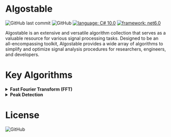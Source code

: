 # Algostable
![GitHub last commit](https://img.shields.io/github/last-commit/dewabuanam/algostable.svg?style=popout-square)
![GitHub](https://img.shields.io/github/license/dewabuanam/algostable.svg?style=popout-square)
[![language: C# 10.0](https://img.shields.io/badge/language-CSharp_10.0-blue.svg?style=flat-square)](https://learn.microsoft.com/en-us/dotnet/csharp/whats-new/csharp-10)
[![framework: net6.0](https://img.shields.io/badge/framework-net6.0-purple.svg?style=flat-square)](https://dotnet.microsoft.com/en-us/download/dotnet/6.0)

Algostable is an extensive and versatile algorithm collection that serves as a valuable resource for various signal processing tasks. Designed to be an all-encompassing toolkit, Algostable provides a wide array of algorithms to simplify and optimize signal analysis procedures for researchers, engineers, and developers.

# Key Algorithms
<details>
<summary><strong> Fast Fourier Transform (FFT)</strong></summary>
  
#### ![About](https://img.shields.io/badge/About-orange)
The Fast Fourier Transform (FFT) is an algorithm used to efficiently compute the Discrete Fourier Transform (DFT) of a sequence or time-domain signal. It is a fundamental tool in signal processing and mathematics, enabling the transformation of data from the time domain to the frequency domain. By doing so, it reveals the frequency components present in the original signal, providing valuable insights for various applications.

#### ![Usage](https://img.shields.io/badge/Usage-yellow)
The FFT finds extensive use in a wide range of fields, including audio and video processing, telecommunications, image analysis, data compression, and scientific research. Its ability to efficiently analyze and extract frequency information from signals has made it a cornerstone in modern technology.

#### ![How It Works](https://img.shields.io/badge/How_It_Works-blue)
The FFT algorithm employs a "divide-and-conquer" approach to efficiently compute the Discrete Fourier Transform (DFT). It reduces the number of calculations needed from O(n^2) (for the direct DFT computation) to O(n log n), where n is the number of data points in the signal.

The main idea behind the FFT is to break down the original DFT computation into smaller subproblems and combine the results to obtain the final frequency-domain representation. By recursively dividing the signal into even and odd-indexed components, it constructs the DFT in a highly efficient manner. This process is often illustrated using a butterfly diagram, which shows how data points are combined during each stage of the computation.

In summary, the Fast Fourier Transform is a powerful algorithm that transforms signals from the time domain to the frequency domain efficiently. Its ability to analyze and extract frequency components has revolutionized various fields, making it an indispensable tool for signal processing and analysis tasks.
</details>

<details>
<summary><strong> Peak Detection</strong></summary>

#### ![About](https://img.shields.io/badge/About-orange)
Peak detection is a signal processing technique used to identify local maxima and minima within a dataset. Peaks represent significant points in the data, often indicating the presence of important features, spikes, or anomalies. This technique is widely used in various fields, including data analysis, image processing, audio processing, and scientific research.

#### ![Usage](https://img.shields.io/badge/Usage-yellow)
Peak detection has numerous applications in different domains. In audio processing, it can be utilized to detect musical notes, beats, or sudden loud sounds. In image processing, peak detection helps identify edges or prominent features in images. In data analysis, it is valuable for detecting important data points in various types of datasets, such as financial data, sensor readings, or biological signals.

#### ![How It Works](https://img.shields.io/badge/How_It_Works-blue)
The process of peak detection typically involves scanning through the dataset to find points that are greater (peaks) or smaller (valleys) than their neighboring data points. Various algorithms can be employed for peak detection, and their selection depends on the specific characteristics of the data and the desired level of sensitivity.

One of the common peak detection techniques is the "slope-based" method, where the algorithm looks for points where the slope changes from positive to negative (peaks) or negative to positive (valleys). Another approach is the "window-based" method, where the algorithm examines data points within a defined window and identifies the maximum or minimum value within that window as a peak.

The choice of the appropriate peak detection algorithm depends on the nature of the data and the noise present in the dataset. Ensuring accurate peak detection often involves a trade-off between sensitivity to small peaks and robustness against noise and fluctuations.

In summary, peak detection is a valuable tool in signal processing and data analysis that allows for the identification of significant points within datasets. Its versatility and widespread applications make it an essential technique for extracting valuable information from various types of signals and data.

</details>

# License
![GitHub](https://img.shields.io/github/license/dewabuanam/algostable.svg?style=popout-square)
